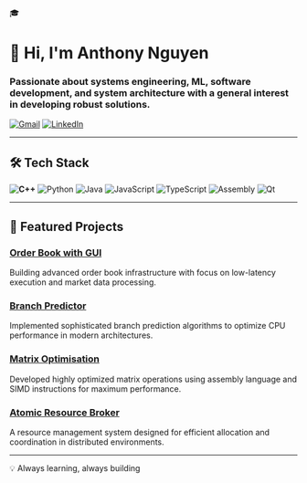 :mortar_board:

# 👋 Hi, I'm Anthony Nguyen

### Passionate about systems engineering, ML, software development, and system architecture with a general interest in developing robust solutions.

[![Gmail](https://img.shields.io/badge/Gmail-D14836?style=for-the-badge&logo=gmail&logoColor=white)](mailto:anthony.nguyen@example.com) [![LinkedIn](https://img.shields.io/badge/LinkedIn-0077B5?style=for-the-badge&logo=linkedin&logoColor=white)](https://linkedin.com/in/anthony-nguyen)

---

## 🛠️ Tech Stack

**![C++](https://img.shields.io/badge/C++-00599C?style=for-the-badge&logo=cplusplus&logoColor=white)** ![Python](https://img.shields.io/badge/Python-3776AB?style=for-the-badge&logo=python&logoColor=white) ![Java](https://img.shields.io/badge/Java-ED8B00?style=for-the-badge&logo=openjdk&logoColor=white) ![JavaScript](https://img.shields.io/badge/JavaScript-F7DF1E?style=for-the-badge&logo=javascript&logoColor=black) ![TypeScript](https://img.shields.io/badge/TypeScript-3178C6?style=for-the-badge&logo=typescript&logoColor=white) ![Assembly](https://img.shields.io/badge/Assembly-654FF0?style=for-the-badge&logo=assemblyscript&logoColor=white) ![Qt](https://img.shields.io/badge/Qt-41CD52?style=for-the-badge&logo=qt&logoColor=white)

---

## 🚀 Featured Projects

### [Order Book with GUI](https://github.com/a38062an/OrderBook)
Building advanced order book infrastructure with focus on low-latency execution and market data processing.

### [Branch Predictor](https://github.com/a38062an/Branch_Predictor)
Implemented sophisticated branch prediction algorithms to optimize CPU performance in modern architectures.

### [Matrix Optimisation](https://github.com/a38062an/Matrix_Optimisation)
Developed highly optimized matrix operations using assembly language and SIMD instructions for maximum performance.

### [Atomic Resource Broker](https://github.com/a38062an/Atomic_Resource_Broker)
A resource management system designed for efficient allocation and coordination in distributed environments.

---

💡 Always learning, always building
